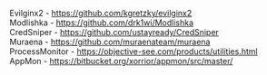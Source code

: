 Evilginx2 - https://github.com/kgretzky/evilginx2  
Modlishka - https://github.com/drk1wi/Modlishka  
CredSniper - https://github.com/ustayready/CredSniper  
Muraena - https://github.com/muraenateam/muraena  
ProcessMonitor - https://objective-see.com/products/utilities.html  
AppMon - https://bitbucket.org/xorrior/appmon/src/master/  

